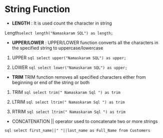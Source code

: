 # String Function

- **LENGTH** : It is used count the character in string 

Length```select length("Namaskaram SQL") as length;```

- **UPPER/LOWER** : UPPER/LOWER function converts all the characters in the specified string to  uppercase/lowercase

1. UPPER 
```sql select upper("Namaskaram SQL") as upper;```

2. LOWER 
```sql select lower("Namaskaram SQL") as upper;```

- **TRIM**
TRIM function removes all specified characters either from beginning or end of the string or both

1. TRIM
```sql select trim(" Namaskaram Sql ") as trim```

2. LTRIM
```sql select ltrim(" Namaskaram Sql ") as trim```

3. RTRIM
```sql select ltrim(" Namaskaram Sql ") as trim```

- CONCATENATION
|| operator used to concatenate two or more strings

```sql select first_name||" "||last_name as Full_Name from Customers```
